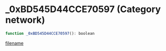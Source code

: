 # _0xBD545D44CCE70597 (Category network)

```js
function _0xBD545D44CCE70597(): boolean
```

[filename](_0xBD545D44CCE70597_m.md ':include')